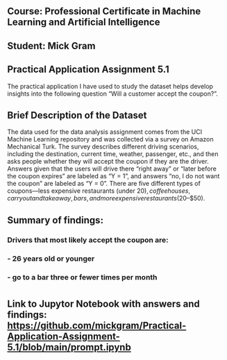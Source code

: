 ## Course: Professional Certificate in Machine Learning and Artificial Intelligence
## Student: Mick Gram

## Practical Application Assignment 5.1
The practical application I have used to study the dataset helps develop insights into the following question “Will a customer accept the coupon?”. 

## Brief Description of the Dataset
The data used for the data analysis assignment comes from the UCI Machine Learning repository and was collected via a survey on Amazon Mechanical Turk. The survey describes different driving scenarios, including the destination, current time, weather, passenger, etc., and then asks people whether they will accept the coupon if they are the driver. Answers given that the users will drive there “right away” or “later before the coupon expires” are labeled as “Y = 1”, and answers “no, I do not want the coupon” are labeled as “Y = 0”. There are five different types of coupons—less expensive restaurants (under $20), coffee houses, carry out and take away, bars, and more expensive restaurants ($20–$50).

## Summary of findings:
###  Drivers that most likely accept the coupon are:
### - 26 years old or younger 
### - go to a bar three or fewer times per month
#
## Link to Jupytor Notebook with answers and findings: https://github.com/mickgram/Practical-Application-Assignment-5.1/blob/main/prompt.ipynb


